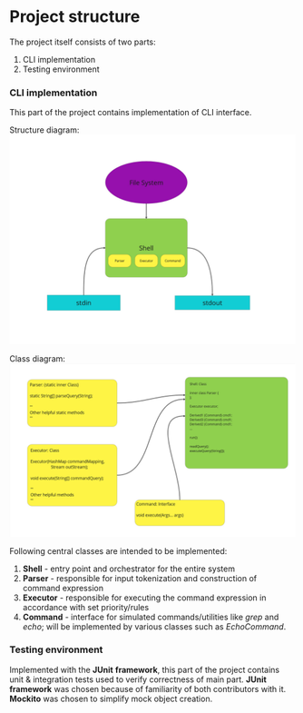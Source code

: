 # Project structure

The project itself consists of two parts:
1. CLI implementation
2. Testing environment

### CLI implementation
This part of the project contains implementation of CLI interface.

Structure diagram:
![structure diagram](resources/CLI_component_diagram.jpg)

Class diagram:
![class diagram](resources/CLI_class_diagram.jpg)

Following central classes are intended to be implemented:
1. __Shell__ - entry point and orchestrator for the entire system
2. __Parser__ - responsible for input tokenization and construction of command expression
3. __Executor__ - responsible for executing the command expression in accordance with set priority/rules 
4. __Command__ - interface for simulated commands/utilities like _grep_ and _echo_; will be implemented by various classes such as _EchoCommand_.


### Testing environment
Implemented with the __JUnit__ __framework__, this part of the project contains unit & integration tests used to verify correctness of main part. 
__JUnit__ __framework__ was chosen because of familiarity of both contributors with it. __Mockito__ was chosen to simplify mock object creation.


